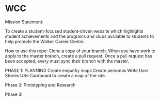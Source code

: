 # WCC
Mission Statement: 

To create a student-focused student-driven website which highlights student achievements and the programs and clubs available to students to help promote the Walker Career Center.

How to use this repo: 
Clone a copy of your branch. When you have work to apply to the master branch, create a pull request. 
Once a pull request has been accepted, every must sync their branch with the master.


PHASE 1:  PLANNING
Create empathy maps
Create personas
Write User Stories
USe Cardboard to create a map of the site.

Phase 2: Prototyping and Research

Phase 3: 
